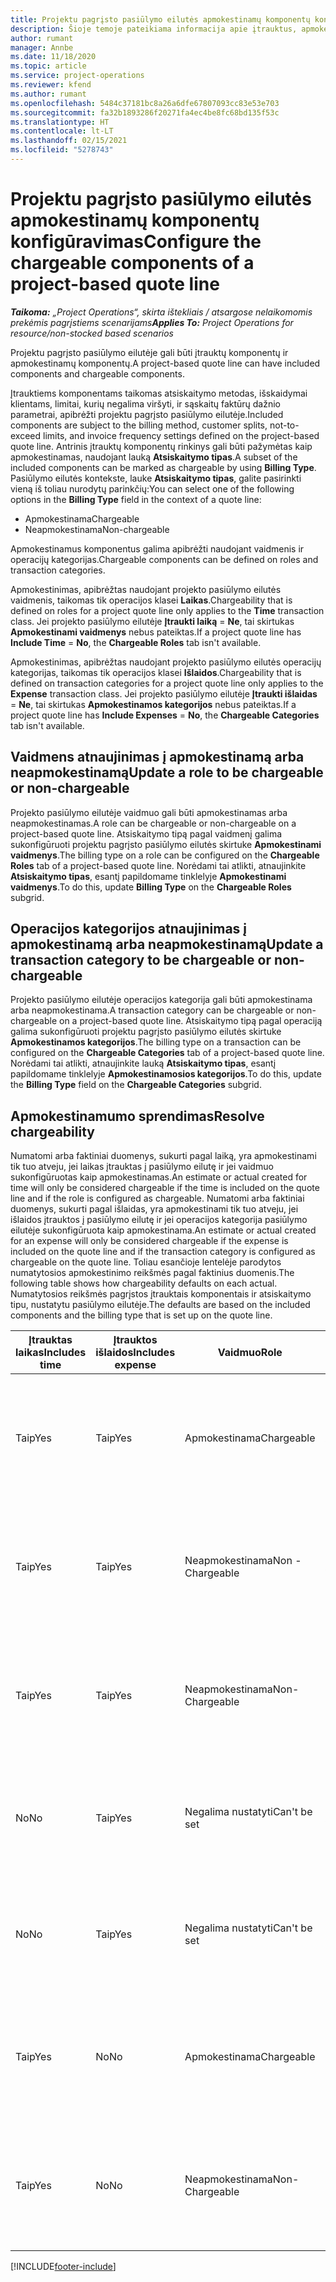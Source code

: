 ```yaml
---
title: Projektu pagrįsto pasiūlymo eilutės apmokestinamų komponentų konfigūravimas
description: Šioje temoje pateikiama informacija apie įtrauktus, apmokestinamus ir neapmokestinamus komponentus projektu pagrįsto pasiūlymo eilutėse.
author: rumant
manager: Annbe
ms.date: 11/18/2020
ms.topic: article
ms.service: project-operations
ms.reviewer: kfend
ms.author: rumant
ms.openlocfilehash: 5484c37181bc8a26a6dfe67807093cc83e53e703
ms.sourcegitcommit: fa32b1893286f20271fa4ec4be8fc68bd135f53c
ms.translationtype: HT
ms.contentlocale: lt-LT
ms.lasthandoff: 02/15/2021
ms.locfileid: "5278743"
---
```

# <a name="configure-the-chargeable-components-of-a-project-based-quote-line"></a><span data-ttu-id="cd997-103">Projektu pagrįsto pasiūlymo eilutės apmokestinamų komponentų konfigūravimas</span><span class="sxs-lookup"><span data-stu-id="cd997-103">Configure the chargeable components of a project-based quote line</span></span>

<span data-ttu-id="cd997-104">_**Taikoma:** „Project Operations“, skirta ištekliais / atsargose nelaikomomis prekėmis pagrįstiems scenarijams_</span><span class="sxs-lookup"><span data-stu-id="cd997-104">_**Applies To:** Project Operations for resource/non-stocked based scenarios_</span></span>

<span data-ttu-id="cd997-105">Projektu pagrįsto pasiūlymo eilutėje gali būti įtrauktų komponentų ir apmokestinamų komponentų.</span><span class="sxs-lookup"><span data-stu-id="cd997-105">A project-based quote line can have included components and chargeable components.</span></span>

<span data-ttu-id="cd997-106">Įtrauktiems komponentams taikomas atsiskaitymo metodas, išskaidymai klientams, limitai, kurių negalima viršyti, ir sąskaitų faktūrų dažnio parametrai, apibrėžti projektu pagrįsto pasiūlymo eilutėje.</span><span class="sxs-lookup"><span data-stu-id="cd997-106">Included components are subject to the billing method, customer splits, not-to-exceed limits, and invoice frequency settings defined on the project-based quote line.</span></span>
<span data-ttu-id="cd997-107">Antrinis įtrauktų komponentų rinkinys gali būti pažymėtas kaip apmokestinamas, naudojant lauką **Atsiskaitymo tipas**.</span><span class="sxs-lookup"><span data-stu-id="cd997-107">A subset of the included components can be marked as chargeable by using **Billing Type**.</span></span> <span data-ttu-id="cd997-108">Pasiūlymo eilutės kontekste, lauke **Atsiskaitymo tipas**, galite pasirinkti vieną iš toliau nurodytų parinkčių:</span><span class="sxs-lookup"><span data-stu-id="cd997-108">You can select one of the following options in the **Billing Type** field in the context of a quote line:</span></span>

   - <span data-ttu-id="cd997-109">Apmokestinama</span><span class="sxs-lookup"><span data-stu-id="cd997-109">Chargeable</span></span>
   - <span data-ttu-id="cd997-110">Neapmokestinama</span><span class="sxs-lookup"><span data-stu-id="cd997-110">Non-chargeable</span></span>

<span data-ttu-id="cd997-111">Apmokestinamus komponentus galima apibrėžti naudojant vaidmenis ir operacijų kategorijas.</span><span class="sxs-lookup"><span data-stu-id="cd997-111">Chargeable components can be defined on roles and transaction categories.</span></span>

<span data-ttu-id="cd997-112">Apmokestinimas, apibrėžtas naudojant projekto pasiūlymo eilutės vaidmenis, taikomas tik operacijos klasei **Laikas**.</span><span class="sxs-lookup"><span data-stu-id="cd997-112">Chargeability that is defined on roles for a project quote line only applies to the **Time** transaction class.</span></span> <span data-ttu-id="cd997-113">Jei projekto pasiūlymo eilutėje **Įtraukti laiką** = **Ne**, tai skirtukas **Apmokestinami vaidmenys** nebus pateiktas.</span><span class="sxs-lookup"><span data-stu-id="cd997-113">If a project quote line has **Include Time** = **No**, the **Chargeable Roles** tab isn't available.</span></span>

<span data-ttu-id="cd997-114">Apmokestinimas, apibrėžtas naudojant projekto pasiūlymo eilutės operacijų kategorijas, taikomas tik operacijos klasei **Išlaidos**.</span><span class="sxs-lookup"><span data-stu-id="cd997-114">Chargeability that is defined on transaction categories for a project quote line only applies to the **Expense** transaction class.</span></span> <span data-ttu-id="cd997-115">Jei projekto pasiūlymo eilutėje **Įtraukti išlaidas** = **Ne**, tai skirtukas **Apmokestinamos kategorijos** nebus pateiktas.</span><span class="sxs-lookup"><span data-stu-id="cd997-115">If a project quote line has **Include Expenses** = **No**, the **Chargeable Categories** tab isn't available.</span></span>

## <a name="update-a-role-to-be-chargeable-or-non-chargeable"></a><span data-ttu-id="cd997-116">Vaidmens atnaujinimas į apmokestinamą arba neapmokestinamą</span><span class="sxs-lookup"><span data-stu-id="cd997-116">Update a role to be chargeable or non-chargeable</span></span>
<span data-ttu-id="cd997-117">Projekto pasiūlymo eilutėje vaidmuo gali būti apmokestinamas arba neapmokestinamas.</span><span class="sxs-lookup"><span data-stu-id="cd997-117">A role can be chargeable or non-chargeable on a project-based quote line.</span></span> <span data-ttu-id="cd997-118">Atsiskaitymo tipą pagal vaidmenį galima sukonfigūruoti projektu pagrįsto pasiūlymo eilutės skirtuke **Apmokestinami vaidmenys**.</span><span class="sxs-lookup"><span data-stu-id="cd997-118">The billing type on a role can be configured on the **Chargeable Roles** tab of a project-based quote line.</span></span> <span data-ttu-id="cd997-119">Norėdami tai atlikti, atnaujinkite **Atsiskaitymo tipas**, esantį papildomame tinklelyje **Apmokestinami vaidmenys**.</span><span class="sxs-lookup"><span data-stu-id="cd997-119">To do this, update **Billing Type** on the **Chargeable Roles** subgrid.</span></span> 

## <a name="update-a-transaction-category-to-be-chargeable-or-non-chargeable"></a><span data-ttu-id="cd997-120">Operacijos kategorijos atnaujinimas į apmokestinamą arba neapmokestinamą</span><span class="sxs-lookup"><span data-stu-id="cd997-120">Update a transaction category to be chargeable or non-chargeable</span></span>
<span data-ttu-id="cd997-121">Projekto pasiūlymo eilutėje operacijos kategorija gali būti apmokestinama arba neapmokestinama.</span><span class="sxs-lookup"><span data-stu-id="cd997-121">A transaction category can be chargeable or non-chargeable on a project-based quote line.</span></span> <span data-ttu-id="cd997-122">Atsiskaitymo tipą pagal operaciją galima sukonfigūruoti projektu pagrįsto pasiūlymo eilutės skirtuke **Apmokestinamos kategorijos**.</span><span class="sxs-lookup"><span data-stu-id="cd997-122">The billing type on a transaction can be configured on the **Chargeable Categories** tab of a project-based quote line.</span></span> <span data-ttu-id="cd997-123">Norėdami tai atlikti, atnaujinkite lauką **Atsiskaitymo tipas**, esantį papildomame tinklelyje **Apmokestinamosios kategorijos**.</span><span class="sxs-lookup"><span data-stu-id="cd997-123">To do this, update the **Billing Type** field on the **Chargeable Categories** subgrid.</span></span> 

## <a name="resolve-chargeability"></a><span data-ttu-id="cd997-124">Apmokestinamumo sprendimas</span><span class="sxs-lookup"><span data-stu-id="cd997-124">Resolve chargeability</span></span>

<span data-ttu-id="cd997-125">Numatomi arba faktiniai duomenys, sukurti pagal laiką, yra apmokestinami tik tuo atveju, jei laikas įtrauktas į pasiūlymo eilutę ir jei vaidmuo sukonfigūruotas kaip apmokestinamas.</span><span class="sxs-lookup"><span data-stu-id="cd997-125">An estimate or actual created for time will only be considered chargeable if the time is included on the quote line and if the role is configured as chargeable.</span></span>
<span data-ttu-id="cd997-126">Numatomi arba faktiniai duomenys, sukurti pagal išlaidas, yra apmokestinami tik tuo atveju, jei išlaidos įtrauktos į pasiūlymo eilutę ir jei operacijos kategorija pasiūlymo eilutėje sukonfigūruota kaip apmokestinama.</span><span class="sxs-lookup"><span data-stu-id="cd997-126">An estimate or actual created for an expense will only be considered chargeable if the expense is included on the quote line and if the transaction category is configured as chargeable on the quote line.</span></span> <span data-ttu-id="cd997-127">Toliau esančioje lentelėje parodytos numatytosios apmokestinimo reikšmės pagal faktinius duomenis.</span><span class="sxs-lookup"><span data-stu-id="cd997-127">The following table shows how chargeability defaults on each actual.</span></span> <span data-ttu-id="cd997-128">Numatytosios reikšmės pagrįstos įtrauktais komponentais ir atsiskaitymo tipu, nustatytu pasiūlymo eilutėje.</span><span class="sxs-lookup"><span data-stu-id="cd997-128">The defaults are based on the included components and the billing type that is set up on the quote line.</span></span>

| <span data-ttu-id="cd997-129">Įtrauktas laikas</span><span class="sxs-lookup"><span data-stu-id="cd997-129">Includes time</span></span> | <span data-ttu-id="cd997-130">Įtrauktos išlaidos</span><span class="sxs-lookup"><span data-stu-id="cd997-130">Includes expense</span></span> | <span data-ttu-id="cd997-131">Vaidmuo</span><span class="sxs-lookup"><span data-stu-id="cd997-131">Role</span></span> | <span data-ttu-id="cd997-132">Kategorija.</span><span class="sxs-lookup"><span data-stu-id="cd997-132">Category</span></span> | <span data-ttu-id="cd997-133">Užduotis</span><span class="sxs-lookup"><span data-stu-id="cd997-133">Task</span></span> |
| --- | --- | --- | --- | --- |
| <span data-ttu-id="cd997-134">Taip</span><span class="sxs-lookup"><span data-stu-id="cd997-134">Yes</span></span> | <span data-ttu-id="cd997-135">Taip</span><span class="sxs-lookup"><span data-stu-id="cd997-135">Yes</span></span> | <span data-ttu-id="cd997-136">Apmokestinama</span><span class="sxs-lookup"><span data-stu-id="cd997-136">Chargeable</span></span> | <span data-ttu-id="cd997-137">Apmokestinama</span><span class="sxs-lookup"><span data-stu-id="cd997-137">Chargeable</span></span> | <span data-ttu-id="cd997-138">Atsiskaitymas pagal faktinį laiką: Apmokestinamas</span><span class="sxs-lookup"><span data-stu-id="cd997-138">Billing on a time actual: Chargeable</span></span> </br><span data-ttu-id="cd997-139">Atsiskaitymas pagal faktines išlaidas: Apmokestinamas</span><span class="sxs-lookup"><span data-stu-id="cd997-139">Billing type on an expense actual: Chargeable</span></span> |
| <span data-ttu-id="cd997-140">Taip</span><span class="sxs-lookup"><span data-stu-id="cd997-140">Yes</span></span> | <span data-ttu-id="cd997-141">Taip</span><span class="sxs-lookup"><span data-stu-id="cd997-141">Yes</span></span> | <span data-ttu-id="cd997-142">Neapmokestinama</span><span class="sxs-lookup"><span data-stu-id="cd997-142">Non - Chargeable</span></span> | <span data-ttu-id="cd997-143">Apmokestinama</span><span class="sxs-lookup"><span data-stu-id="cd997-143">Chargeable</span></span> | <span data-ttu-id="cd997-144">Atsiskaitymas pagal faktinį laiką: Neapmokestinamas</span><span class="sxs-lookup"><span data-stu-id="cd997-144">Billing on a time actual: Non-Chargeable</span></span> </br><span data-ttu-id="cd997-145">Atsiskaitymas pagal faktines išlaidas: Apmokestinamas</span><span class="sxs-lookup"><span data-stu-id="cd997-145">Billing type on an expense actual: Chargeable</span></span> |
| <span data-ttu-id="cd997-146">Taip</span><span class="sxs-lookup"><span data-stu-id="cd997-146">Yes</span></span> | <span data-ttu-id="cd997-147">Taip</span><span class="sxs-lookup"><span data-stu-id="cd997-147">Yes</span></span> | <span data-ttu-id="cd997-148">Neapmokestinama</span><span class="sxs-lookup"><span data-stu-id="cd997-148">Non-Chargeable</span></span> | <span data-ttu-id="cd997-149">Neapmokestinama</span><span class="sxs-lookup"><span data-stu-id="cd997-149">Non-Chargeable</span></span> | <span data-ttu-id="cd997-150">Atsiskaitymas pagal faktinį laiką: Neapmokestinamas</span><span class="sxs-lookup"><span data-stu-id="cd997-150">Billing on a time actual: Non-Chargeable</span></span> </br><span data-ttu-id="cd997-151">Atsiskaitymas pagal faktines išlaidas: Neapmokestinamas</span><span class="sxs-lookup"><span data-stu-id="cd997-151">Billing type on an expense actual: Non-Chargeable</span></span> |
| <span data-ttu-id="cd997-152">No</span><span class="sxs-lookup"><span data-stu-id="cd997-152">No</span></span> | <span data-ttu-id="cd997-153">Taip</span><span class="sxs-lookup"><span data-stu-id="cd997-153">Yes</span></span> | <span data-ttu-id="cd997-154">Negalima nustatyti</span><span class="sxs-lookup"><span data-stu-id="cd997-154">Can't be set</span></span> | <span data-ttu-id="cd997-155">Apmokestinama</span><span class="sxs-lookup"><span data-stu-id="cd997-155">Chargeable</span></span> | <span data-ttu-id="cd997-156">Atsiskaitymas pagal faktinį laiką: Nėra</span><span class="sxs-lookup"><span data-stu-id="cd997-156">Billing on a time actual: Not available</span></span> </br><span data-ttu-id="cd997-157">Atsiskaitymas pagal faktines išlaidas: Apmokestinamas</span><span class="sxs-lookup"><span data-stu-id="cd997-157">Billing type on an expense actual: Chargeable</span></span> |
| <span data-ttu-id="cd997-158">No</span><span class="sxs-lookup"><span data-stu-id="cd997-158">No</span></span> | <span data-ttu-id="cd997-159">Taip</span><span class="sxs-lookup"><span data-stu-id="cd997-159">Yes</span></span> | <span data-ttu-id="cd997-160">Negalima nustatyti</span><span class="sxs-lookup"><span data-stu-id="cd997-160">Can't be set</span></span> | <span data-ttu-id="cd997-161">Neapmokestinama</span><span class="sxs-lookup"><span data-stu-id="cd997-161">Non-Chargeable</span></span> | <span data-ttu-id="cd997-162">Atsiskaitymas pagal faktinį laiką: Nėra</span><span class="sxs-lookup"><span data-stu-id="cd997-162">Billing on a time actual: Not available</span></span> </br><span data-ttu-id="cd997-163">Atsiskaitymas pagal faktines išlaidas: Neapmokestinamas</span><span class="sxs-lookup"><span data-stu-id="cd997-163">Billing type on an expense actual: Non-chargeable</span></span> |
| <span data-ttu-id="cd997-164">Taip</span><span class="sxs-lookup"><span data-stu-id="cd997-164">Yes</span></span> | <span data-ttu-id="cd997-165">No</span><span class="sxs-lookup"><span data-stu-id="cd997-165">No</span></span> | <span data-ttu-id="cd997-166">Apmokestinama</span><span class="sxs-lookup"><span data-stu-id="cd997-166">Chargeable</span></span> | <span data-ttu-id="cd997-167">Negalima nustatyti</span><span class="sxs-lookup"><span data-stu-id="cd997-167">Can't be set</span></span> | <span data-ttu-id="cd997-168">Atsiskaitymas pagal faktinį laiką: Apmokestinamas</span><span class="sxs-lookup"><span data-stu-id="cd997-168">Billing on a time actual: Chargeable</span></span> </br><span data-ttu-id="cd997-169">Atsiskaitymas pagal faktines išlaidas: Nėra</span><span class="sxs-lookup"><span data-stu-id="cd997-169">Billing type on an expense actual: Not available</span></span> |
| <span data-ttu-id="cd997-170">Taip</span><span class="sxs-lookup"><span data-stu-id="cd997-170">Yes</span></span> | <span data-ttu-id="cd997-171">No</span><span class="sxs-lookup"><span data-stu-id="cd997-171">No</span></span> | <span data-ttu-id="cd997-172">Neapmokestinama</span><span class="sxs-lookup"><span data-stu-id="cd997-172">Non-Chargeable</span></span> | <span data-ttu-id="cd997-173">Negalima nustatyti</span><span class="sxs-lookup"><span data-stu-id="cd997-173">Can't be set</span></span> | <span data-ttu-id="cd997-174">Atsiskaitymas pagal faktinį laiką: Neapmokestinamas</span><span class="sxs-lookup"><span data-stu-id="cd997-174">Billing on a time actual: Non-chargeable</span></span> </br> <span data-ttu-id="cd997-175">Atsiskaitymas pagal faktines išlaidas: Nėra</span><span class="sxs-lookup"><span data-stu-id="cd997-175">Billing type on an expense actual: Not available</span></span> |


[!INCLUDE[footer-include](../includes/footer-banner.md)]